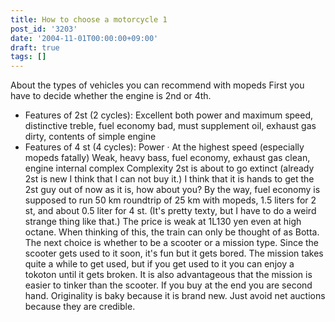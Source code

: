 ```yaml
---
title: How to choose a motorcycle 1
post_id: '3203'
date: '2004-11-01T00:00:00+09:00'
draft: true
tags: []
---
```


About the types of vehicles you can recommend with mopeds First you have to decide whether the engine is 2nd or 4th.

*   Features of 2st (2 cycles): Excellent both power and maximum speed, distinctive treble, fuel economy bad, must supplement oil, exhaust gas dirty, contents of simple engine
*   Features of 4 st (4 cycles): Power · At the highest speed (especially mopeds fatally) Weak, heavy bass, fuel economy, exhaust gas clean, engine internal complex Complexity 2st is about to go extinct (already 2st is new I think that I can not buy it.) I think that it is hands to get the 2st guy out of now as it is, how about you? By the way, fuel economy is supposed to run 50 km roundtrip of 25 km with mopeds, 1.5 liters for 2 st, and about 0.5 liter for 4 st. (It's pretty texty, but I have to do a weird strange thing like that.) The price is weak at 1L130 yen even at high octane. When thinking of this, the train can only be thought of as Botta. The next choice is whether to be a scooter or a mission type. Since the scooter gets used to it soon, it's fun but it gets bored. The mission takes quite a while to get used, but if you get used to it you can enjoy a tokoton until it gets broken. It is also advantageous that the mission is easier to tinker than the scooter. If you buy at the end you are second hand. Originality is baky because it is brand new. Just avoid net auctions because they are credible.
